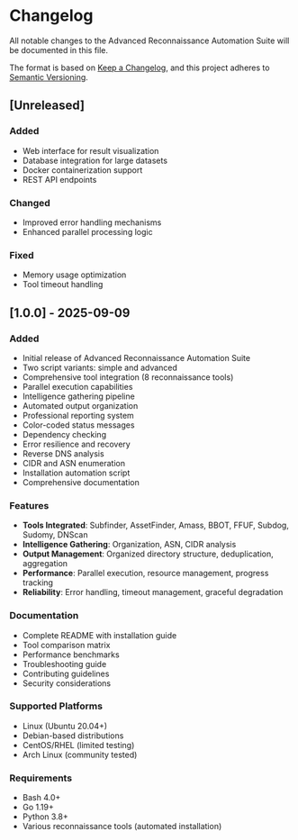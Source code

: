 # Changelog

All notable changes to the Advanced Reconnaissance Automation Suite will be documented in this file.

The format is based on [Keep a Changelog](https://keepachangelog.com/en/1.0.0/),
and this project adheres to [Semantic Versioning](https://semver.org/spec/v2.0.0.html).

## [Unreleased]

### Added
- Web interface for result visualization
- Database integration for large datasets
- Docker containerization support
- REST API endpoints

### Changed
- Improved error handling mechanisms
- Enhanced parallel processing logic

### Fixed
- Memory usage optimization
- Tool timeout handling

## [1.0.0] - 2025-09-09

### Added
- Initial release of Advanced Reconnaissance Automation Suite
- Two script variants: simple and advanced
- Comprehensive tool integration (8 reconnaissance tools)
- Parallel execution capabilities
- Intelligence gathering pipeline
- Automated output organization
- Professional reporting system
- Color-coded status messages
- Dependency checking
- Error resilience and recovery
- Reverse DNS analysis
- CIDR and ASN enumeration
- Installation automation script
- Comprehensive documentation

### Features
- **Tools Integrated**: Subfinder, AssetFinder, Amass, BBOT, FFUF, Subdog, Sudomy, DNScan
- **Intelligence Gathering**: Organization, ASN, CIDR analysis
- **Output Management**: Organized directory structure, deduplication, aggregation
- **Performance**: Parallel execution, resource management, progress tracking
- **Reliability**: Error handling, timeout management, graceful degradation

### Documentation
- Complete README with installation guide
- Tool comparison matrix
- Performance benchmarks
- Troubleshooting guide
- Contributing guidelines
- Security considerations

### Supported Platforms
- Linux (Ubuntu 20.04+)
- Debian-based distributions
- CentOS/RHEL (limited testing)
- Arch Linux (community tested)

### Requirements
- Bash 4.0+
- Go 1.19+
- Python 3.8+
- Various reconnaissance tools (automated installation)
